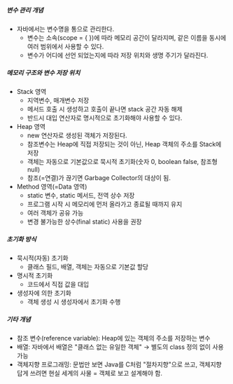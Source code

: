 ##### 변수 관리 개념
- 자바에서는 변수명을 통으로 관리한다.
	- 변수는 소속(scope = { })에 따라 메모리 공간이 달라지며, 같은 이름을 동시에 여러 범위에서 사용할 수 있다.
	- 변수가 어디에 선언 되었는지에 따라 저장 위치와 생명 주기가 달라진다. 

#####  메모리 구조와 변수 저장 위치
- Stack 영역
	- 지역변수, 매개변수 저장
	- 메서드 호출 시 생성하고 호출이 끝나면 stack 공간 자동 해제
	- 반드시 대입 연산자로 명시적으로 초기화해야 사용할 수 있다.
- Heap 영역
	- new 연산자로 생성된 객체가 저장된다.
	- 참조변수는 Heap에 직접 저장되는 것이 아닌, Heap 객체의 주소를 Stack에 저장
	- 객체는 자동으로 기본값으로 묵시적 초기화(숫자 0, boolean false, 참조형 null)
	- 참조(=연결)가 끊기면 Garbage Collector의 대상이 됨.
- Method 영역(=Data 영역)
	- static 변수, static 메서드, 전역 상수 저장
	- 프로그램 시작 시 메모리에 먼저 올라가고 종료될 때까지 유지
	- 여러 객체가 공유 가능
	- 변경 불가능한 상수(final static) 사용을 권장

##### 초기화 방식
- 묵시적(자동) 초기화
	- 클래스 필드, 배열, 객체는 자동으로 기본값 할당
- 명시적 초기화
	- 코드에서 직접 값을 대입
- 생성자에 의한 초기화
	-  객체 생성 시 생성자에서 초기화 수행

##### 기타 개념
- 참조 변수(reference variable): Heap에 있는 객체의 주소를 저장하는 변수
- 배열: 자바에서 배열은 "클래스 없는 유일한 객체" → 별도의 class 정의 없이 사용 가능
- 객체지향 프로그래밍: 문법만 보면 Java를 C처럼 "절차지향"으로 쓰고, 객체지향 답게 쓰려면 현실 세계의 사물 = 객체로 보고 설계해야 함. 